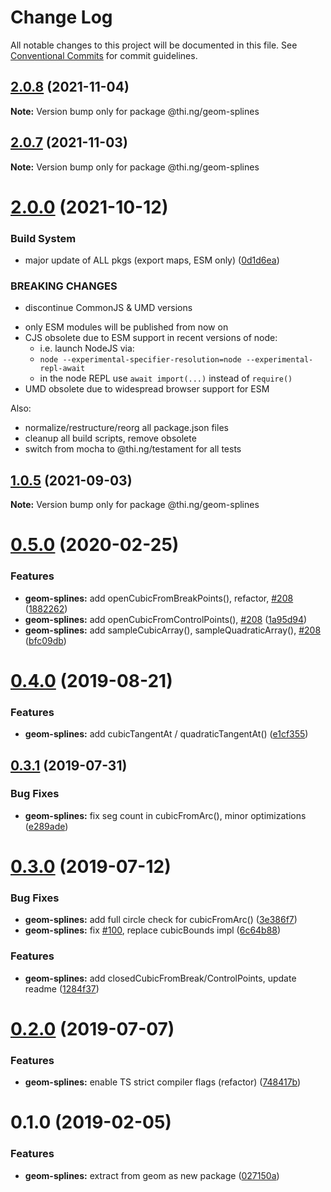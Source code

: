 # Change Log

All notable changes to this project will be documented in this file.
See [Conventional Commits](https://conventionalcommits.org) for commit guidelines.

## [2.0.8](https://github.com/thi-ng/umbrella/compare/@thi.ng/geom-splines@2.0.7...@thi.ng/geom-splines@2.0.8) (2021-11-04)

**Note:** Version bump only for package @thi.ng/geom-splines





## [2.0.7](https://github.com/thi-ng/umbrella/compare/@thi.ng/geom-splines@2.0.6...@thi.ng/geom-splines@2.0.7) (2021-11-03)

**Note:** Version bump only for package @thi.ng/geom-splines





# [2.0.0](https://github.com/thi-ng/umbrella/compare/@thi.ng/geom-splines@1.0.5...@thi.ng/geom-splines@2.0.0) (2021-10-12)


### Build System

* major update of ALL pkgs (export maps, ESM only) ([0d1d6ea](https://github.com/thi-ng/umbrella/commit/0d1d6ea9fab2a645d6c5f2bf2591459b939c09b6))


### BREAKING CHANGES

* discontinue CommonJS & UMD versions

- only ESM modules will be published from now on
- CJS obsolete due to ESM support in recent versions of node:
  - i.e. launch NodeJS via:
  - `node --experimental-specifier-resolution=node --experimental-repl-await`
  - in the node REPL use `await import(...)` instead of `require()`
- UMD obsolete due to widespread browser support for ESM

Also:
- normalize/restructure/reorg all package.json files
- cleanup all build scripts, remove obsolete
- switch from mocha to @thi.ng/testament for all tests






##  [1.0.5](https://github.com/thi-ng/umbrella/compare/@thi.ng/geom-splines@1.0.4...@thi.ng/geom-splines@1.0.5) (2021-09-03)

**Note:** Version bump only for package @thi.ng/geom-splines

#  [0.5.0](https://github.com/thi-ng/umbrella/compare/@thi.ng/geom-splines@0.4.5...@thi.ng/geom-splines@0.5.0) (2020-02-25)

###  Features

- **geom-splines:** add openCubicFromBreakPoints(), refactor, [#208](https://github.com/thi-ng/umbrella/issues/208) ([1882262](https://github.com/thi-ng/umbrella/commit/188226216099a33b6251540b497ce8fd946502d8))
- **geom-splines:** add openCubicFromControlPoints(), [#208](https://github.com/thi-ng/umbrella/issues/208) ([1a95d94](https://github.com/thi-ng/umbrella/commit/1a95d94df2396e14247cca84d3add7385d74a693))
- **geom-splines:** add sampleCubicArray(), sampleQuadraticArray(), [#208](https://github.com/thi-ng/umbrella/issues/208) ([bfc09db](https://github.com/thi-ng/umbrella/commit/bfc09db2493d50576c9f57a93273a3bd102b7ad8))

#  [0.4.0](https://github.com/thi-ng/umbrella/compare/@thi.ng/geom-splines@0.3.4...@thi.ng/geom-splines@0.4.0) (2019-08-21)

###  Features

- **geom-splines:** add cubicTangentAt / quadraticTangentAt() ([e1cf355](https://github.com/thi-ng/umbrella/commit/e1cf355))

##  [0.3.1](https://github.com/thi-ng/umbrella/compare/@thi.ng/geom-splines@0.3.0...@thi.ng/geom-splines@0.3.1) (2019-07-31)

###  Bug Fixes

- **geom-splines:** fix seg count in cubicFromArc(), minor optimizations ([e289ade](https://github.com/thi-ng/umbrella/commit/e289ade))

#  [0.3.0](https://github.com/thi-ng/umbrella/compare/@thi.ng/geom-splines@0.2.1...@thi.ng/geom-splines@0.3.0) (2019-07-12)

###  Bug Fixes

- **geom-splines:** add full circle check for cubicFromArc() ([3e386f7](https://github.com/thi-ng/umbrella/commit/3e386f7))
- **geom-splines:** fix [#100](https://github.com/thi-ng/umbrella/issues/100), replace cubicBounds impl ([6c64b88](https://github.com/thi-ng/umbrella/commit/6c64b88))

###  Features

- **geom-splines:** add closedCubicFromBreak/ControlPoints, update readme ([1284f37](https://github.com/thi-ng/umbrella/commit/1284f37))

#  [0.2.0](https://github.com/thi-ng/umbrella/compare/@thi.ng/geom-splines@0.1.17...@thi.ng/geom-splines@0.2.0) (2019-07-07)

###  Features

- **geom-splines:** enable TS strict compiler flags (refactor) ([748417b](https://github.com/thi-ng/umbrella/commit/748417b))

#  0.1.0 (2019-02-05)

###  Features

- **geom-splines:** extract from geom as new package ([027150a](https://github.com/thi-ng/umbrella/commit/027150a))
